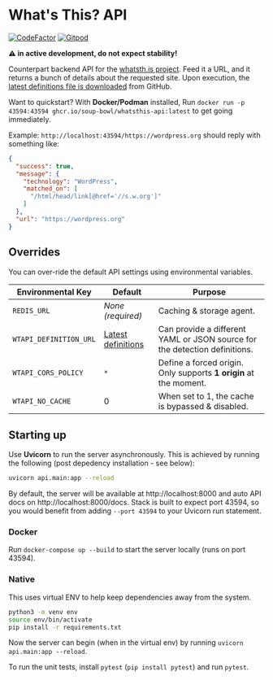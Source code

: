# What's This? API

[![CodeFactor](https://www.codefactor.io/repository/github/soup-bowl/api.whatsth.is/badge)](https://www.codefactor.io/repository/github/soup-bowl/api.whatsth.is)
[![Gitpod](https://img.shields.io/badge/open%20in-Gitpod-orange?logo=gitpod&logoColor=white)](https://gitpod.io/#https://github.com/soup-bowl/whatsth.is)

**:warning: in active development, do not expect stability!**

Counterpart backend API for the [whatsth.is project][fnt]. Feed it a URL, and it returns a bunch of details about the requested site. Upon execution, the [latest definitions file is downloaded][def] from GitHub.

Want to quickstart? With **Docker/Podman** installed, Run `docker run -p 43594:43594 ghcr.io/soup-bowl/whatsthis-api:latest` to get going immediately.

Example: `http://localhost:43594/https://wordpress.org` should reply with something like:

```json
{
  "success": true,
  "message": {
    "technology": "WordPress",
    "matched_on": [
      "/html/head/link[@href='//s.w.org']"
    ]
  },
  "url": "https://wordpress.org"
}
```

## Overrides

You can over-ride the default API settings using environmental variables.

Environmental Key      | Default                   | Purpose
-----------------------|---------------------------|--------
`REDIS_URL`            | *None (required)*         | Caching & storage agent. 
`WTAPI_DEFINITION_URL` | [Latest definitions][def] | Can provide a different YAML or JSON source for the detection definitions.
`WTAPI_CORS_POLICY`    | `*`                       | Define a forced origin. Only supports **1 origin** at the moment.
`WTAPI_NO_CACHE`       | 0                         | When set to 1, the cache is bypassed & disabled.

## Starting up

Use **Uvicorn** to run the server asynchronously. This is achieved by running the following (post depedency installation - see below):

```bash
uvicorn api.main:app --reload
```

By default, the server will be available at http://localhost:8000 and auto API docs on http://localhost:8000/docs. Stack is built to expect port 43594, so you would benefit from adding `--port 43594` to your Uvicorn run statement.

### Docker

Run `docker-compose up --build` to start the server locally (runs on port 43594).

### Native

This uses virtual ENV to help keep dependencies away from the system.

```bash
python3 -m venv env
source env/bin/activate
pip install -r requirements.txt
```

Now the server can begin (when in the virtual env) by running `uvicorn api.main:app --reload`.

To run the unit tests, install `pytest` (`pip install pytest`) and run `pytest`.

[fnt]: https://github.com/soup-bowl/whatsth.is
[def]: https://gist.github.com/soup-bowl/ca302eb775278a581cd4e7e2ea4122a1#file-definitions-yml
